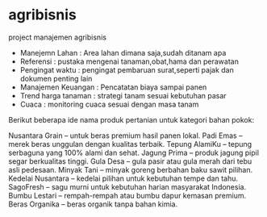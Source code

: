 # agribisnis
project manajemen agribisnis

- Manejemn Lahan : Area lahan dimana saja,sudah ditanam apa
- Referensi : pustaka mengenai tanaman,obat,hama dan perawatan
- Pengingat waktu : pengingat pembaruan surat,seperti pajak dan dokumen penting lain
- Manajemen Keuangan : Pencatatan biaya sampai panen
- Trend harga tanaman : strategi tanam sesuai kebutuhan pasar
- Cuaca : monitoring cuaca sesuai dengan masa tanam

Berikut beberapa ide nama produk pertanian untuk kategori bahan pokok:

Nusantara Grain – untuk beras premium hasil panen lokal.
Padi Emas – merek beras unggulan dengan kualitas terbaik.
Tepung AlamiKu – tepung serbaguna yang 100% alami dan sehat.
Jagung Prima – produk jagung pipil segar berkualitas tinggi.
Gula Desa – gula pasir atau gula merah dari tebu asli pedesaan.
Minyak Tani – minyak goreng berbahan baku sawit pilihan.
Kedelai Nusantara – kedelai pilihan untuk kebutuhan tempe dan tahu.
SagoFresh – sagu murni untuk kebutuhan harian masyarakat Indonesia.
Bumbu Lestari – rempah-rempah atau bumbu dapur kemasan premium.
Beras Organika – beras organik tanpa bahan kimia.